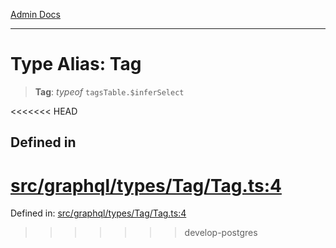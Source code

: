[Admin Docs](/)

***

# Type Alias: Tag

> **Tag**: *typeof* `tagsTable.$inferSelect`

<<<<<<< HEAD
## Defined in

[src/graphql/types/Tag/Tag.ts:4](https://github.com/NishantSinghhhhh/talawa-api/blob/ff0f1d6ae21d3428519b64e42fe3bfdff573cb6e/src/graphql/types/Tag/Tag.ts#L4)
=======
Defined in: [src/graphql/types/Tag/Tag.ts:4](https://github.com/PalisadoesFoundation/talawa-api/blob/37e2d6abe1cabaa02f97a3c6c418b81e8fcb5a13/src/graphql/types/Tag/Tag.ts#L4)
>>>>>>> develop-postgres
